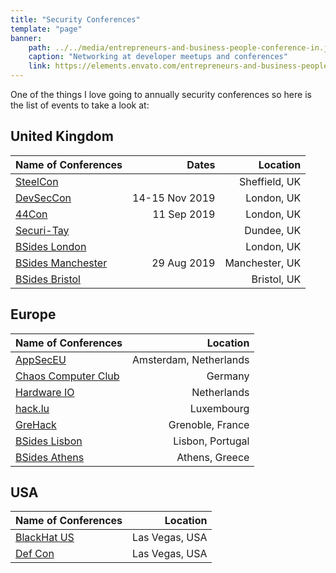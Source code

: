 ```yaml
---
title: "Security Conferences"
template: "page"
banner:
    path: ../../media/entrepreneurs-and-business-people-conference-in.jpg
    caption: "Networking at developer meetups and conferences"
    link: https://elements.envato.com/entrepreneurs-and-business-people-conference-in-3SXUTJR
---
```


One of the things I love going to annually security conferences so here is the list of events to take a look at:

## United Kingdom

| Name of Conferences                                 |          Dates |       Location |
| :-------------------------------------------------- | -------------: | -------------: |
| [SteelCon](https://www.steelcon.info/)              |                |  Sheffield, UK |
| [DevSecCon](https://www.devseccon.com/)             | 14-15 Nov 2019 |     London, UK |
| [44Con](https://44con.com/)                         |    11 Sep 2019 |     London, UK |
| [Securi-Tay](https://securi-tay.co.uk/)             |                |     Dundee, UK |
| [BSides London](https://www.securitybsides.org.uk/) |                |     London, UK |
| [BSides Manchester](https://www.bsidesmcr.org.uk/)  |    29 Aug 2019 | Manchester, UK |
| [BSides Bristol](https://www.bsidesbristol.org.uk/) |                |    Bristol, UK |

## Europe

| Name of Conferences                        |               Location |
| :----------------------------------------- | ---------------------: |
| [AppSecEU](https://ams.globalappsec.org/)  | Amsterdam, Netherlands |
| [Chaos Computer Club](https://www.ccc.de/) |                Germany |
| [Hardware IO](https://hardwear.io/)        |            Netherlands |
| [hack.lu](https://2019.hack.lu/)           |             Luxembourg |
| [GreHack](https://grehack.fr/)             |       Grenoble, France |
| [BSides Lisbon](https://bsideslisbon.org/) |       Lisbon, Portugal |
| [BSides Athens](https://www.bsidesath.gr/) |         Athens, Greece |

## USA

| Name of Conferences                      |       Location |
| :--------------------------------------- | -------------: |
| [BlackHat US](https://www.blackhat.com/) | Las Vegas, USA |
| [Def Con](https://www.defcon.org/)       | Las Vegas, USA |
